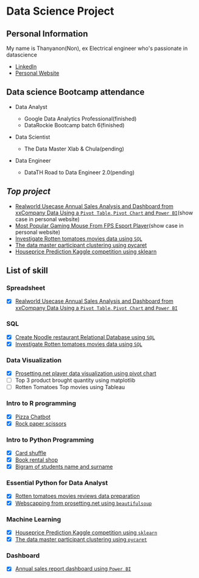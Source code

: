 # Data Science Project

## Personal Information

My name is Thanyanon(Non), ex Electrical engineer who's passionate in datascience

- [LinkedIn](https://www.linkedin.com/in/thanyanon-saetang-b17a20235/)
- [Personal Website](https://thanyanonsa.wordpress.com/)

## Data science Bootcamp attendance

- Data Analyst
  - Google Data Analytics Professional(finished)
  - DataRockie Bootcamp batch 6(finished)
  
- Data Scientist  
  - The Data Master Xlab & Chula(pending)

- Data Engineer
  - DataTH Road to Data Engineer 2.0(pending)

## _Top project_

- [Realworld Usecase Annual Sales Analysis and Dashboard from xxCompany Data Using a `Pivot Table`, `Pivot Chart` and `Power BI`](https://thanyanonsa.wordpress.com/2023/02/07/annual-sales-report-use-case/)(show case in personal website)
- [Most Popular Gaming Mouse From FPS Esport Player](https://thanyanonsa.wordpress.com/2023/01/16/most-popular-gaming-mouse-from-fps-esport-player/)(show case in personal website)
- [Investigate Rotten tomatoes movies data using `SQL`](https://github.com/Thanyanon/datascience_project/blob/main/sql/rotten_tomatoes/readme.md)
- [The data master participant clustering using pycaret](https://github.com/Thanyanon/datascience_project/blob/main/machine_learning/the_data_master_clustering_rev2.ipynb)
- [Houseprice Prediction Kaggle competition using sklearn](https://github.com/Thanyanon/datascience_project/blob/main/machine_learning/house_price_calculation_kaggle-rev5.ipynb)

## List of skill

### Spreadsheet

- [x] [Realworld Usecase Annual Sales Analysis and Dashboard from xxCompany Data Using a `Pivot Table`, `Pivot Chart` and `Power BI`](https://thanyanonsa.wordpress.com/2023/02/07/annual-sales-report-use-case/)

### SQL

- [X] [Create Noodle restaurant Relational Database using `SQL`](https://github.com/Thanyanon/datascience_project/tree/main/sql)
- [x] [Investigate Rotten tomatoes movies data using `SQL`](https://github.com/Thanyanon/datascience_project/blob/main/sql/rotten_tomatoes/readme.md)

### Data Visualization

- [x] [Prosetting.net player data visualization using pivot chart](https://github.com/Thanyanon/datascience_project/tree/main/data_visualization/prosetting.net)
- [ ] Top 3 product brought quantity using matplotlib
- [ ] Rotten Tomatoes Top movies using Tableau

### Intro to R programming

- [X] [Pizza Chatbot](https://replit.com/@ThanyanonSaetan/Batch6Chatbotpizza#main.r)
- [X] [Rock paper scissors](https://replit.com/@ThanyanonSaetan/Batch6PaoYingChub#main.r)

### Intro to Python Programming

- [x] [Card shuffle](https://github.com/Thanyanon/datascience_project/blob/main/intro_to_python/card_shuffle.ipynb)
- [x] [Book rental shop](https://github.com/Thanyanon/datascience_project/blob/main/intro_to_python/book_rental_shop.ipynb)
- [x] [Bigram of students name and surname](https://github.com/Thanyanon/datascience_project/blob/main/intro_to_python/bigram_name_surname_.ipynb)

### Essential Python for Data Analyst

- [x] [Rotten tomatoes movies reviews data preparation](https://github.com/Thanyanon/datascience_project/blob/main/essential_python/rotten_tomatoes/rotten_tomatoes.ipynb)
- [x] [Webscapping from prosetting.net using `beautifulsoup`](https://github.com/Thanyanon/datascience_project/blob/main/essential_python/webscraping_prosetting/webscraping_prosetting.ipynb)

### Machine Learning

- [x] [Houseprice Prediction Kaggle competition using `sklearn`](https://github.com/Thanyanon/datascience_project/blob/main/machine_learning/house_price_calculation_kaggle-rev5.ipynb)
- [x] [The data master participant clustering using `pycaret`](https://github.com/Thanyanon/datascience_project/blob/main/machine_learning/the_data_master_clustering_rev2.ipynb)

### Dashboard

- [x] [Annual sales report dashboard using `Power BI`](https://github.com/Thanyanon/datascience_project/tree/main/spreadsheet/annual_sales_report)

